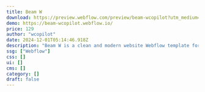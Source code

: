 ```yaml
---
title: Beam W
download: https://preview.webflow.com/preview/beam-wcopilot?utm_medium=preview_link&utm_source=dashboard&utm_content=beam-wcopilot&preview=a7e840c3ee4841af7fbf6b8b4143d9d8&workflow=preview
demo: https://beam-wcopilot.webflow.io/
price: 129
author: "wcopilot"
date: 2024-12-01T05:14:46.918Z
description: "Beam W is a clean and modern website Webflow template for architecture websites. It can be easily used for architecture agency, creative agency, exterior design, interior design, construction, architect and architecture design websites."
ssg: ["Webflow"]
css: []
ui: []
cms: []
category: []
draft: false
---
```

